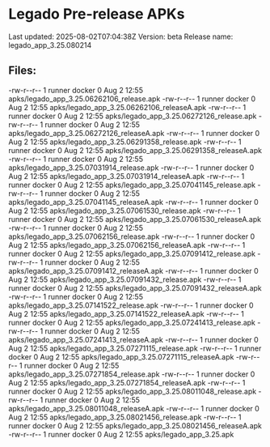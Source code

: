 # Legado Pre-release APKs
Last updated: 2025-08-02T07:04:38Z
Version: beta
Release name: legado_app_3.25.080214
## Files:
-rw-r--r-- 1 runner docker 0 Aug  2 12:55 apks/legado_app_3.25.06262106_release.apk
-rw-r--r-- 1 runner docker 0 Aug  2 12:55 apks/legado_app_3.25.06262106_releaseA.apk
-rw-r--r-- 1 runner docker 0 Aug  2 12:55 apks/legado_app_3.25.06272126_release.apk
-rw-r--r-- 1 runner docker 0 Aug  2 12:55 apks/legado_app_3.25.06272126_releaseA.apk
-rw-r--r-- 1 runner docker 0 Aug  2 12:55 apks/legado_app_3.25.06291358_release.apk
-rw-r--r-- 1 runner docker 0 Aug  2 12:55 apks/legado_app_3.25.06291358_releaseA.apk
-rw-r--r-- 1 runner docker 0 Aug  2 12:55 apks/legado_app_3.25.07031914_release.apk
-rw-r--r-- 1 runner docker 0 Aug  2 12:55 apks/legado_app_3.25.07031914_releaseA.apk
-rw-r--r-- 1 runner docker 0 Aug  2 12:55 apks/legado_app_3.25.07041145_release.apk
-rw-r--r-- 1 runner docker 0 Aug  2 12:55 apks/legado_app_3.25.07041145_releaseA.apk
-rw-r--r-- 1 runner docker 0 Aug  2 12:55 apks/legado_app_3.25.07061530_release.apk
-rw-r--r-- 1 runner docker 0 Aug  2 12:55 apks/legado_app_3.25.07061530_releaseA.apk
-rw-r--r-- 1 runner docker 0 Aug  2 12:55 apks/legado_app_3.25.07062156_release.apk
-rw-r--r-- 1 runner docker 0 Aug  2 12:55 apks/legado_app_3.25.07062156_releaseA.apk
-rw-r--r-- 1 runner docker 0 Aug  2 12:55 apks/legado_app_3.25.07091412_release.apk
-rw-r--r-- 1 runner docker 0 Aug  2 12:55 apks/legado_app_3.25.07091412_releaseA.apk
-rw-r--r-- 1 runner docker 0 Aug  2 12:55 apks/legado_app_3.25.07091432_release.apk
-rw-r--r-- 1 runner docker 0 Aug  2 12:55 apks/legado_app_3.25.07091432_releaseA.apk
-rw-r--r-- 1 runner docker 0 Aug  2 12:55 apks/legado_app_3.25.07141522_release.apk
-rw-r--r-- 1 runner docker 0 Aug  2 12:55 apks/legado_app_3.25.07141522_releaseA.apk
-rw-r--r-- 1 runner docker 0 Aug  2 12:55 apks/legado_app_3.25.07241413_release.apk
-rw-r--r-- 1 runner docker 0 Aug  2 12:55 apks/legado_app_3.25.07241413_releaseA.apk
-rw-r--r-- 1 runner docker 0 Aug  2 12:55 apks/legado_app_3.25.07271115_release.apk
-rw-r--r-- 1 runner docker 0 Aug  2 12:55 apks/legado_app_3.25.07271115_releaseA.apk
-rw-r--r-- 1 runner docker 0 Aug  2 12:55 apks/legado_app_3.25.07271854_release.apk
-rw-r--r-- 1 runner docker 0 Aug  2 12:55 apks/legado_app_3.25.07271854_releaseA.apk
-rw-r--r-- 1 runner docker 0 Aug  2 12:55 apks/legado_app_3.25.08011048_release.apk
-rw-r--r-- 1 runner docker 0 Aug  2 12:55 apks/legado_app_3.25.08011048_releaseA.apk
-rw-r--r-- 1 runner docker 0 Aug  2 12:55 apks/legado_app_3.25.08021456_release.apk
-rw-r--r-- 1 runner docker 0 Aug  2 12:55 apks/legado_app_3.25.08021456_releaseA.apk
-rw-r--r-- 1 runner docker 0 Aug  2 12:55 apks/legado_app_3.25.apk
